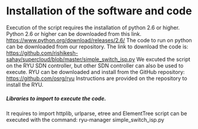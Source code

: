 # Installation of the software and code
Execution of the script requires the installation of python 2.6 or higher.
Python 2.6 or higher can be downloaded from this link.
https://www.python.org/download/releases/2.6/
The code to run on python can be downloaded from our repository. The link to download the code is:
https://github.com/rishikesh-sahay/supercloud/blob/master/simple_switch_isp.py
We excuted the script on the RYU SDN controller, but other SDN controller can also be used to execute.
RYU can be downloaded and install from the GitHub repository: https://github.com/osrg/ryu
Instructions are provided on the repository to install the RYU.

##### Libraries to import to execute the code.
It requires to import httplib, urlparse, etree and ElementTree
script can be executed with the command: ryu-manager simple_switch_isp.py
